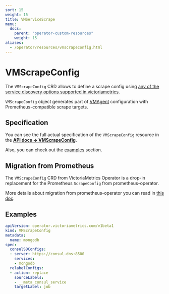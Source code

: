 ```yaml
---
sort: 15
weight: 15
title: VMServiceScrape
menu:
  docs:
    parent: "operator-custom-resources"
    weight: 15
aliases:
  - /operator/resources/vmscrapeconfig.html
---
```


# VMScrapeConfig

The `VMScrapeConfig` CRD allows to define a scrape config using [any of the service discovery options supported in victoriametrics](https://docs.victoriametrics.com/sd_configs/).

`VMScrapeConfig` object generates part of [VMAgent](./vmagent.md) configuration with Prometheus-compatible scrape targets.

## Specification

You can see the full actual specification of the `VMScrapeConfig` resource in
the **[API docs -> VMScrapeConfig](../api.md#vmscrapeconfig)**.

Also, you can check out the [examples](#examples) section.

## Migration from Prometheus

The `VMScrapeConfig` CRD from VictoriaMetrics Operator is a drop-in replacement 
for the Prometheus `ScrapeConfig` from prometheus-operator.

More details about migration from prometheus-operator you can read in [this doc](../migration.md).

## Examples

```yaml
apiVersion: operator.victoriametrics.com/v1beta1
kind: VMScrapeConfig
metadata:
  name: mongodb
spec:
  consulSDConfigs:
  - server: https://consul-dns:8500
    services:
    - mongodb
  relabelConfigs:
  - action: replace
    sourceLabels:
    - __meta_consul_service
    targetLabel: job
```
